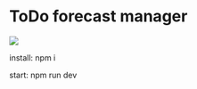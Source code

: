 # ToDo forecast manager 


![](https://raw.githubusercontent.com/SerhiiKoziy/ToDo-Manager/master/public/assets/images/gif.gif)


install:
npm i

start:
npm run dev